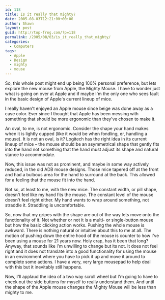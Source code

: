 ```yaml
---
id: 118
title: Is it really that mighty?
date: 2005-08-03T12:21:00+00:00
author: Shawn
layout: post
guid: http://top-frog.com/?p=118
permalink: /2005/08/03/is_it_really_that_mighty/
categories:
  - Computers
tags:
  - Apple
  - Design
  - mighty
  - mouse
---
```

So, this whole post might end up being 100% personal preference, but lets explore the new mouse from Apple, the Mighty Mouse. I have to wonder just what is going on over at Apple and if maybe I'm the only one who sees fault in the basic design of Apple's current lineup of mice.



I really haven't enjoyed an Apple mouse since beige was done away as a case color. Ever since I thought that Apple has been messing with something that should be more ergonomic than they've chosen to make it.

An oval, to me, is not ergonomic. Consider the shape your hand makes when it is lightly cupped (like it would be when fondling, er, handling a mouse). It is not an oval, is it? Logitech has the right idea in its current lineup of mice – the mouse should be an asymmetrical shape that gently fits into the hand not something that the hand must adjust its shape and natural stance to accommodate.

Now, this issue was not as prominent, and maybe in some way actively reduced, in the old ADB mouse designs. Those mice tapered off at the front and had a bulbous area for the hand to surround at the back. This allowed for a feeling that the mouse fit into the hand.

Not so, at least to me, with the new mice. The constant width, or pill shape, doesn't feel like my hand fits the mouse. The constant level of the mouse doesn't feel right either. My hand wants to wrap around something, not straddle it. Straddling is uncomfortable.

So, now that my gripes with the shape are out of the way lets move onto the functionality of it. Not whether or not it is a multi- or single-button mouse but how the basic clicking action works. Pushing the whole mouse is awkward. There is nothing natural or intuitive about this to me at all. The motion of pushing down the entire hood of the mouse is counter to how I've been using a mouse for 21 years now. Holy crap, has it been that long? Anyway, that sounds like I'm unwilling to change but its not. It does not feel right and it does not translate into a good functionality for using the mouse in an environment where you have to pick it up and move it around to complete some actions. I have a very, very large mousepad to help deal with this but it inevitably still happens.

Now, I'll applaud the idea of a two way scroll wheel but I'm going to have to check out the side buttons for myself to really understand them. And until the shape of the Apple mouse changes the Mighty Mouse will be less than mighty to me.